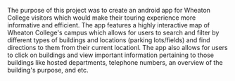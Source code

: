 The purpose of this project was to create an android app for Wheaton College visitors which would make their touring experience
more informative and efficient. The app features a highly interactive map of Wheaton College's campus which allows for users to
search and filter by different types of buildings and locations (parking lots/fields) and find directions to them from their current
locationl. The app also allows for users to click on buildings and view important information pertaining to those buildings like
hosted departments, telephone numbers, an overview of the building's purpose, and etc.
